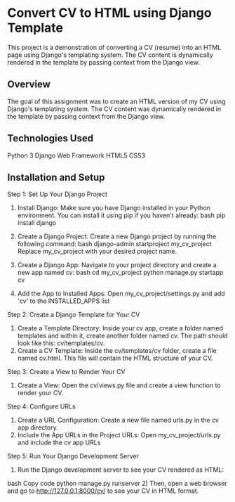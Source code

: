 <html>
<h1>Convert CV to HTML using Django Template </h1>

This project is a demonstration of converting a CV (resume) into an HTML page using Django's templating system. The CV content is dynamically rendered in the template by passing context from the Django view.

<h2>Overview</h2>

The goal of this assignment was to create an HTML version of my CV using Django's templating system. The CV content was dynamically rendered in the template by passing context from the Django view.

<h2>Technologies Used</h2>

Python 3
Django Web Framework
HTML5
CSS3

<h2>Installation and Setup</h2>

Step 1: Set Up Your Django Project
1) Install Django: Make sure you have Django installed in your Python environment. You can install it using pip if you haven't already:
bash
pip install django

2) Create a Django Project: Create a new Django project by running the following command:
bash
django-admin startproject my_cv_project
Replace my_cv_project with your desired project name.

3) Create a Django App: Navigate to your project directory and create a new app named cv:
bash
cd my_cv_project
python manage.py startapp cv

4) Add the App to Installed Apps: Open my_cv_project/settings.py and add 'cv' to the INSTALLED_APPS list


Step 2: Create a Django Template for Your CV
1) Create a Template Directory: Inside your cv app, create a folder named templates and within it, create another folder named cv. The path should look like this: cv/templates/cv.
2) Create a CV Template: Inside the cv/templates/cv folder, create a file named cv.html. This file will contain the HTML structure of your CV.


Step 3: Create a View to Render Your CV
1) Create a View: Open the cv/views.py file and create a view function to render your CV.


Step 4: Configure URLs
1) Create a URL Configuration: Create a new file named urls.py in the cv app directory.
2) Include the App URLs in the Project URLs: Open my_cv_project/urls.py and include the cv app URLs


Step 5: Run Your Django Development Server
1) Run the Django development server to see your CV rendered as HTML:

bash
Copy code
python manage.py runserver
2) Then, open a web browser and go to http://127.0.0.1:8000/cv/ to see your CV in HTML format.
</html>


